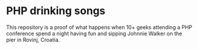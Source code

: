 # PHP drinking songs

This repository is a proof of what happens when 10+ geeks attending a PHP conference spend a night having fun and sipping Johnnie Walker on the pier in Rovinj, Croatia.
